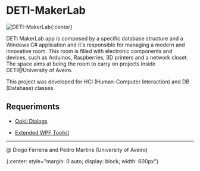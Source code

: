 # DETI-MakerLab

![DETI-MakerLab](https://firebasestorage.googleapis.com/v0/b/makerlab-b9b8c.appspot.com/o/app%2FScreenshot_1.jpg?alt=media&token=e3a065c2-4e45-49fb-abe4-77aa8808f411){:center}

DETI MakerLab app is composed by a specific database structure and a Windows C#
application and it's responsible for managing a modern and innovative room.
This room is filled with electronic components and devices, such as Arduinos, 
Raspberries, 3D printers and a network closet. The space aims at being the room
to carry on projects inside DETI@University of Aveiro.

This project was developed for HCI (Human-Computer Interaction) and
DB (Database) classes.

## Requeriments

* [Ookii Dialogs](http://www.ookii.org/software/dialogs/)

* [Extended WPF Toolkit](http://wpftoolkit.codeplex.com/)

--------------------------------------------------------------------------

@ Diogo Ferreira and Pedro Martins (University of Aveiro)

<!-- Styles -->
{:center: style="margin: 0 auto; display: block; width: 600px"}
